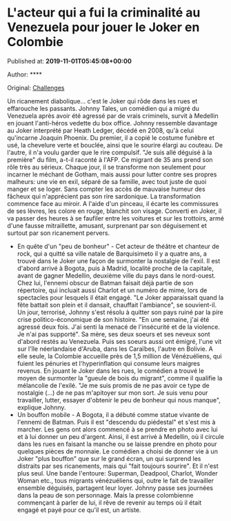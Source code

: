 
# L'acteur qui a fui la criminalité au Venezuela pour jouer le Joker en Colombie

Published at: **2019-11-01T05:45:08+00:00**

Author: ****

Original: [Challenges](https://www.challenges.fr/societe/l-acteur-qui-a-fui-la-criminalite-au-venezuela-pour-jouer-le-joker-en-colombie_682665)

Un ricanement diabolique... c'est le Joker qui rôde dans les rues et effarouche les passants. Johnny Tales, un comédien qui a migré du Venezuela après avoir été agressé par de vrais criminels, survit à Medellin en jouant l'anti-héros vedette du box office.
Johnny ressemble davantage au Joker interprété par Heath Ledger, décédé en 2008, qu'à celui qu'incarne Joaquin Phoenix.
Du premier, il a copié le costume funèbre et usé, la chevelure verte et bouclée, ainsi que le sourire élargi au couteau. De l'autre, il n'a voulu garder que le rire compulsif. "Je suis allé déguisé à la première" du film, a-t-il raconté à l'AFP.
Ce migrant de 35 ans prend son rôle très au sérieux. Chaque jour, il se transforme non seulement pour incarner le méchant de Gotham, mais aussi pour lutter contre ses propres malheurs: une vie en exil, séparé de sa famille, avec tout juste de quoi manger et se loger. Sans compter les accès de mauvaise humeur des fâcheux qui n'apprécient pas son rire sardonique.
La transformation commence face au miroir. A l'aide d'un pinceau, il écarte les commissures de ses lèvres, les colore en rouge, blanchit son visage.
Converti en Joker, il va passer des heures à se faufiler entre les voitures et sur les trottoirs, armé d'une fausse mitraillette, amusant, surprenant par son déguisement et surtout par son ricanement pervers.
- En quête d'un "peu de bonheur" -
Cet acteur de théâtre et chanteur de rock, qui a quitté sa ville natale de Barquisimeto il y a quatre ans, a trouvé dans le Joker une façon de surmonter la nostalgie de l'exil.
Il est d'abord arrivé à Bogota, puis à Madrid, localité proche de la capitale, avant de gagner Medellin, deuxième ville du pays dans le nord-ouest.
Chez lui, l'ennemi obscur de Batman faisait déjà partie de son répertoire, qui incluait aussi Charlot et un numéro de mime, lors de spectacles pour lesquels il était engagé. "Le Joker apparaissait quand la fête battait son plein et il dansait, chauffait l'ambiance", se souvient-il.
Un jour, terrorisé, Johnny s'est résolu à quitter son pays ruiné par la pire crise politico-économique de son histoire. "En une semaine, j'ai été agressé deux fois. J'ai senti la menacé de l'insécurité et de la violence. Je n'ai pas supporté".
Sa mère, ses deux soeurs et ses neveux sont d'abord restés au Venezuela. Puis ses soeurs aussi ont émigré, l'une vit sur l'île néerlandaise d'Aruba, dans les Caraïbes, l'autre en Bolivie.
A elle seule, la Colombie accueille près de 1,5 million de Vénézuéliens, qui fuient les pénuries et l'hyperinflation qui consume leurs maigres revenus.
En jouant le Joker dans les rues, le comédien a trouvé le moyen de surmonter la "gueule de bois du migrant", comme il qualifie la mélancolie de l'exilé.
"Je me suis promis de ne pas avoir ce type de nostalgie (...) de ne pas m'apitoyer sur mon sort. Je suis venu pour travailler, lutter, essayer d'obtenir le peu de bonheur qui nous manque", explique Johnny.
- Un bouffon mobile -
A Bogota, il a débuté comme statue vivante de l'ennemi de Batman. Puis il est "descendu du piédestal" et s'est mis à marcher. Les gens ont alors commencé à se prendre en photo avec lui et à lui donner un peu d'argent.
Ainsi, il est arrivé à Medellin, où il circule dans les rues en faisant la manche ou se laisse prendre en photo pour quelques pièces de monnaie.
Le comédien a choisi de donner vie à un Joker "plus bouffon" que sur le grand écran, un qui surprend les distraits par ses ricanements, mais qui "fait toujours sourire".
Et il n'est plus seul. Une bande l'entoure: Superman, Deadpool, Charlot, Wonder Woman etc., tous migrants vénézuéliens qui, outre le fait de travailler ensemble déguisés, partagent leur loyer.
Johnny passe ses journées dans la peau de son personnage. Mais la presse colombienne commençant à parler de lui, il rêve de revenir au temps où il était engagé et payé pour ce qu'il est, un artiste.
